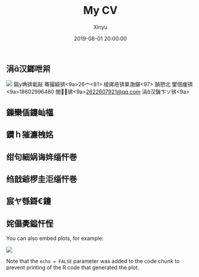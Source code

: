 ﻿---
layout: post
title: My CV
date: 2019-08-01 20:00:00
tags: media test
author: Xinyu
---




涓汉鎯呭喌
-----------

![](C:/Users/l/Desktop/涓汉鐓%3Ca7%3E.jpg) 鎬у埆锛氱敺
骞撮緞锛&lt;9a&gt;26宀&lt;81&gt; 绫嶈疮锛氭渤鍖&lt;97&gt; 鍞愬北
鐢佃瘽锛&lt;9a&gt;18602996480 閭锛&lt;9a&gt;<2622607921@qq.com>
涓汉鐖卞ソ锛&lt;9a&gt;

鏁欒偛鑳屾櫙
------------

鑽ｈ獕濂栧姳
------------

绀句細娲诲姩缁忓巻
------------------

绉戠爺椤圭洰缁忓巻
------------------

宸ヤ綔鎶€鑳<bd>
---------------

姹傝亴鎰忓悜
------------

You can also embed plots, for example:

![](geren_files/figure-markdown_strict/pressure-1.png)

Note that the `echo = FALSE` parameter was added to the code chunk to
prevent printing of the R code that generated the plot.
